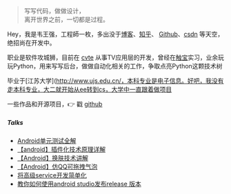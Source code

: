 ﻿> 写写代码，做做设计，  
> 离开世界之前，一切都是过程。

Hey，我是韦王强，工程師一枚，多出没于[博客](https://weiwangqiang.github.io)、[知乎](https://www.zhihu.com/people/wei-wang-qiang-70)、
[Github](http://github.com/weiwangqiang)、[csdn](https://blog.csdn.net/to_perfect) 等天空，绝招尚在开发中。

职业是软件攻城狮，目前在 [cvte](http://cvte.com) 从事TV应用层的开发，曾经在[触宝](http://www.chubao.cn/home)实习，业余玩玩Python，用来写写后台，做做自动化相关的工作，争取点亮Python这颗技术树

毕业于[江苏大学](http://www.ujs.edu.cn/，本科专业是电子信息。好吧，我没有走本科专业，大二就开始从ee转到cs，大学中一直跟着做项目

一些作品和开源项目，👉 戳 [github](http://github.com/weiwangqiang)

##### Talks

- [Android单元测试全解](https://blog.csdn.net/to_perfect/article/details/80738867)
- [【android】插件化技术原理详解](https://blog.csdn.net/to_perfect/article/details/79510125)
- [【Android】换肤技术讲解](https://blog.csdn.net/to_perfect/article/details/79409250)
- [【Android】仿QQ可拖拽气泡](https://blog.csdn.net/to_perfect/article/details/79402829)
- [将高级service开发简单化](https://blog.csdn.net/to_perfect/article/details/76222944)
- [教你如何使用android studio发布release 版本](https://blog.csdn.net/to_perfect/article/details/69048419)